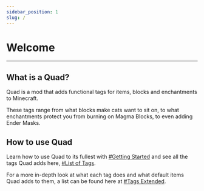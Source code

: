 ```yaml
---
sidebar_position: 1
slug: /
---
```


# Welcome

***

## What is a Quad?

Quad is a mod that adds functional tags for items, blocks and enchantments to Minecraft.

These tags range from what blocks make cats want to sit on, to what enchantments protect you from burning on Magma Blocks, to even adding Ender Masks.

## How to use Quad

Learn how to use Quad to its fullest with [#Getting Started](/category/getting-started) and see all the tags Quad adds here, [#List of Tags](/getting-stared/list-of-tags).

For a more in-depth look at what each tag does and what default items Quad adds to them, a list can be found here at [#Tags Extended](/category/tags-extended).